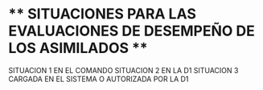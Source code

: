 # ** SITUACIONES PARA LAS EVALUACIONES DE DESEMPEÑO DE LOS ASIMILADOS  **
SITUACION 1 EN EL COMANDO 
SITUACION 2 EN LA D1 
SITUACION 3 CARGADA EN EL SISTEMA O AUTORIZADA POR LA D1 


